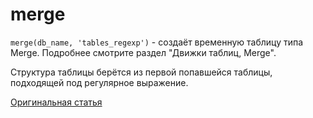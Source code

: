 # merge

`merge(db_name, 'tables_regexp')` - создаёт временную таблицу типа Merge. Подробнее смотрите раздел "Движки таблиц, Merge".

Структура таблицы берётся из первой попавшейся таблицы, подходящей под регулярное выражение.

[Оригинальная статья](https://clickhouse.yandex/docs/ru/query_language/table_functions/merge/) <!--hide-->
